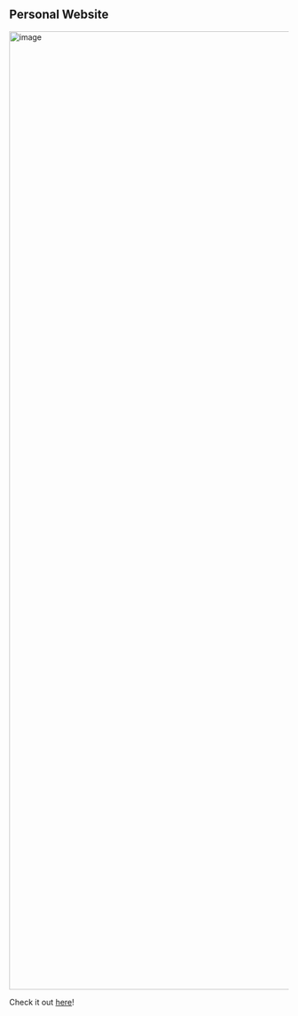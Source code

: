 ## Personal Website

<img width="1728" alt="image" src="https://github.com/YannickPferr/portfolio/assets/37211050/ad5759ae-f554-4f6c-b7dd-bdeff683c93c">


Check it out [here](https://www.pferr.de)!
